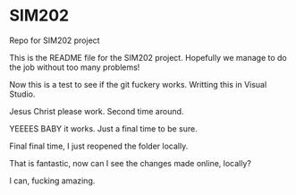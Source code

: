 # SIM202
Repo for SIM202 project

This is the README file for the SIM202 project. Hopefully we manage to do the job without too many problems!

Now this is a test to see if the git fuckery works. Writting this in Visual Studio.

Jesus Christ please work. Second time around.

YEEEES BABY it works. Just a final time to be sure.

Final final time, I just reopened the folder locally.

That is fantastic, now can I see the changes made online, locally?


I can, fucking amazing.